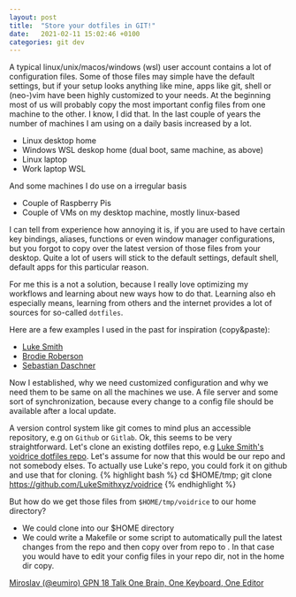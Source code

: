 ```yaml
---
layout: post
title:  "Store your dotfiles in GIT!"
date:   2021-02-11 15:02:46 +0100
categories: git dev 
---
```

A typical linux/unix/macos/windows (wsl) user account contains a lot of configuration files. Some of those files may simple have the default settings, but if your setup looks anything like mine, apps like git, shell or (neo-)vim  have been highly customized to your needs. At the beginning most of us will probably copy the most important config files from one machine to the other. I know, I did that. In the last couple of years the number of machines I am using on a daily basis increased by a lot.
* Linux desktop home
* Windows WSL deskop home (dual boot, same machine, as above)
* Linux laptop
* Work laptop WSL

And some machines I do use on a irregular basis
* Couple of Raspberry Pis
* Couple of VMs on my desktop machine, mostly linux-based

I can tell from experience how annoying it is, if you are used to have certain key bindings, aliases, functions or even window manager configurations, but you forgot to copy over the latest version of those files from your desktop. Quite a lot of users will stick to the default settings, default shell, default apps for this particular reason.

For me this is a not a solution, because I really love optimizing my workflows and learning about new ways how to do that. Learning also eh especially means, learning from others and the internet provides a lot of sources for so-called `dotfiles`.

Here are a few examples I used in the past for inspiration (copy&paste):
* [Luke Smith](https://github.com/LukeSmithxyz/voidrice)
* [Brodie Roberson](https://github.com/BrodieRobertson/dotfiles)
* [Sebastian Daschner](https://github.com/sdaschner/dotfiles)

Now I established, why we need customized configuration and why we need them to be same on all the machines we use. A file server and some sort of synchronization, because every change to a config file should be available after a local update.

A version control system like git comes to mind plus an accessible repository, e.g on `Github` or `Gitlab`. Ok, this seems to be very straightforward. Let's clone an existing dotfiles repo, e.g [Luke Smith's voidrice dotfiles repo](https://github.com/LukeSmithxyz/voidrice). Let's assume for now that this would be our repo and not somebody elses. To actually use Luke's repo, you could fork it on github and use that for cloning.
{% highlight bash %}
cd $HOME/tmp; git clone https://github.com/LukeSmithxyz/voidrice
{% endhighlight %}

But how do we get those files from `$HOME/tmp/voidrice` to our home directory?
* We could clone into our $HOME directory
* We could write a Makefile or some script to automatically pull the latest changes from the repo and then copy over from repo to . In that case you would have to edit your config files in your repo dir, not in the home dir copy. 



[Miroslav (@eumiro) GPN 18 Talk  One Brain, One Keyboard, One Editor ](https://media.ccc.de/v/gpn18-98-one-brain-one-keyboard-one-editor)


